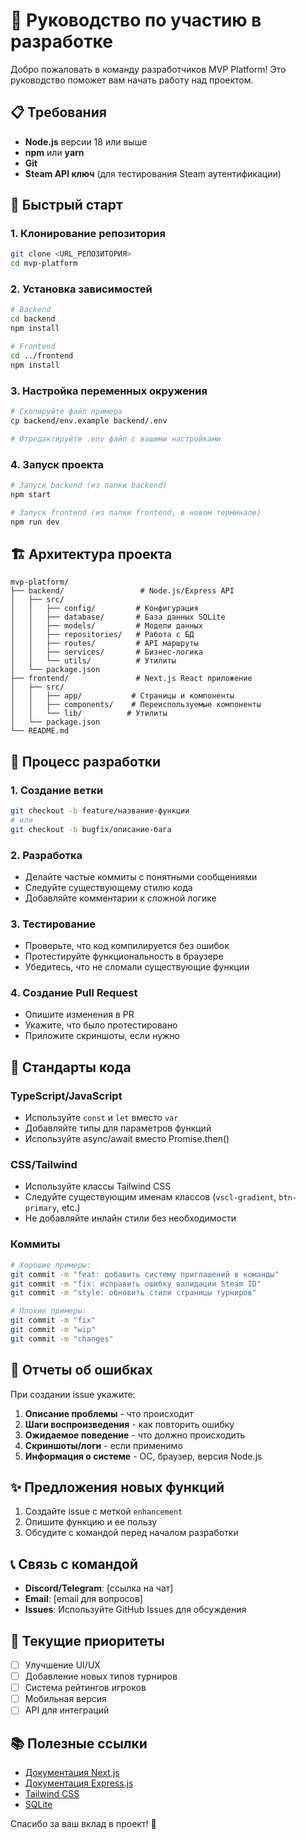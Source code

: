 # 🤝 Руководство по участию в разработке

Добро пожаловать в команду разработчиков MVP Platform! Это руководство поможет вам начать работу над проектом.

## 📋 Требования

- **Node.js** версии 18 или выше
- **npm** или **yarn**
- **Git**
- **Steam API ключ** (для тестирования Steam аутентификации)

## 🚀 Быстрый старт

### 1. Клонирование репозитория
```bash
git clone <URL_РЕПОЗИТОРИЯ>
cd mvp-platform
```

### 2. Установка зависимостей
```bash
# Backend
cd backend
npm install

# Frontend
cd ../frontend
npm install
```

### 3. Настройка переменных окружения
```bash
# Скопируйте файл примера
cp backend/env.example backend/.env

# Отредактируйте .env файл с вашими настройками
```

### 4. Запуск проекта
```bash
# Запуск backend (из папки backend)
npm start

# Запуск frontend (из папки frontend, в новом терминале)
npm run dev
```

## 🏗️ Архитектура проекта

```
mvp-platform/
├── backend/                 # Node.js/Express API
│   ├── src/
│   │   ├── config/         # Конфигурация
│   │   ├── database/       # База данных SQLite
│   │   ├── models/         # Модели данных
│   │   ├── repositories/   # Работа с БД
│   │   ├── routes/         # API маршруты
│   │   ├── services/       # Бизнес-логика
│   │   └── utils/          # Утилиты
│   └── package.json
├── frontend/               # Next.js React приложение
│   ├── src/
│   │   ├── app/           # Страницы и компоненты
│   │   ├── components/    # Переиспользуемые компоненты
│   │   └── lib/          # Утилиты
│   └── package.json
└── README.md
```

## 🔄 Процесс разработки

### 1. Создание ветки
```bash
git checkout -b feature/название-функции
# или
git checkout -b bugfix/описание-бага
```

### 2. Разработка
- Делайте частые коммиты с понятными сообщениями
- Следуйте существующему стилю кода
- Добавляйте комментарии к сложной логике

### 3. Тестирование
- Проверьте, что код компилируется без ошибок
- Протестируйте функциональность в браузере
- Убедитесь, что не сломали существующие функции

### 4. Создание Pull Request
- Опишите изменения в PR
- Укажите, что было протестировано
- Приложите скриншоты, если нужно

## 📝 Стандарты кода

### TypeScript/JavaScript
- Используйте `const` и `let` вместо `var`
- Добавляйте типы для параметров функций
- Используйте async/await вместо Promise.then()

### CSS/Tailwind
- Используйте классы Tailwind CSS
- Следуйте существующим именам классов (`vscl-gradient`, `btn-primary`, etc.)
- Не добавляйте инлайн стили без необходимости

### Коммиты
```bash
# Хорошие примеры:
git commit -m "feat: добавить систему приглашений в команды"
git commit -m "fix: исправить ошибку валидации Steam ID"
git commit -m "style: обновить стили страницы турниров"

# Плохие примеры:
git commit -m "fix"
git commit -m "wip"
git commit -m "changes"
```

## 🐛 Отчеты об ошибках

При создании issue укажите:
1. **Описание проблемы** - что происходит
2. **Шаги воспроизведения** - как повторить ошибку
3. **Ожидаемое поведение** - что должно происходить
4. **Скриншоты/логи** - если применимо
5. **Информация о системе** - ОС, браузер, версия Node.js

## ✨ Предложения новых функций

1. Создайте issue с меткой `enhancement`
2. Опишите функцию и ее пользу
3. Обсудите с командой перед началом разработки

## 📞 Связь с командой

- **Discord/Telegram**: [ссылка на чат]
- **Email**: [email для вопросов]
- **Issues**: Используйте GitHub Issues для обсуждения

## 🎯 Текущие приоритеты

- [ ] Улучшение UI/UX
- [ ] Добавление новых типов турниров
- [ ] Система рейтингов игроков
- [ ] Мобильная версия
- [ ] API для интеграций

## 📚 Полезные ссылки

- [Документация Next.js](https://nextjs.org/docs)
- [Документация Express.js](https://expressjs.com/)
- [Tailwind CSS](https://tailwindcss.com/docs)
- [SQLite](https://www.sqlite.org/docs.html)

Спасибо за ваш вклад в проект! 🚀

